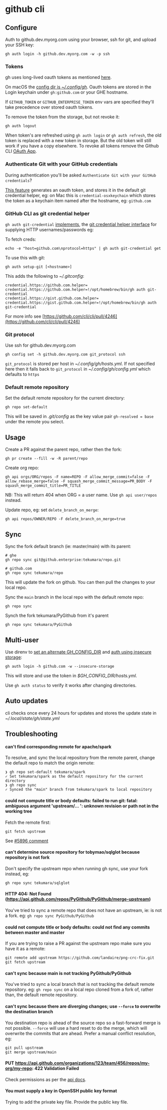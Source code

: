 # github cli

## Configure

Auth to github.dev.myorg.com using your browser, ssh for git, and upload your SSH key:

```
gh auth login -h github.dev.myorg.com -w -p ssh
```

### Tokens

gh uses long-lived oauth tokens as mentioned [here](https://github.com/cli/cli/issues/5924).

On macOS the [config dir is _~/.config/gh_](https://github.com/cli/cli/blob/25b6eecc8dd7845ca42afa3362b80b13c355356a/internal/config/config_file.go#L40). Oauth tokens are stored in the Login keychain under `gh:github.com` or your GHE hostname.

If `GITHUB_TOKEN` or `GITHUB_ENTERPRISE_TOKEN` env vars are specified they'll take precedence over stored oauth tokens.

To remove the token from the storage, but not revoke it:

```
gh auth logout
```

When token's are refreshed using `gh auth login` or `gh auth refresh`, the old token is replaced with a new token in storage. But the old token will still work if you have a copy elsewhere. To revoke all tokens remove the Github CLI [OAuth App](https://github.com/settings/applications).

### Authenticate Git with your GitHub credentials

During authentication you'll be asked `Authenticate Git with your GitHub credentials`?

[This feature](https://github.com/cli/cli/pull/2449) generates an oauth token, and stores it in the default git credential helper, eg: on Mac this is `credential-osxkeychain` which stores the token as a keychain item named after the hostname, eg: `github.com`

### GitHub CLI as git credential helper

`gh auth git-credential` [implements](https://github.com/cli/cli/blob/6701b52/pkg/cmd/auth/gitcredential/helper.go), the [git credential helper interface](https://git-scm.com/docs/gitcredentials) for supplying HTTP usernames/passwords eg:

To fetch creds:

```
echo -e "host=github.com\nprotocol=https" | gh auth git-credential get
```

To use this with git:

```
gh auth setup-git [<hostname>]
```

This adds the following to _~/.gitconfig_:

```
credential.https://github.com.helper=
credential.https://github.com.helper=!/opt/homebrew/bin/gh auth git-credential
credential.https://gist.github.com.helper=
credential.https://gist.github.com.helper=!/opt/homebrew/bin/gh auth git-credential
```

For more info see [https://github.com/cli/cli/pull/4246](https://github.com/cli/cli/pull/4246)

### Git protocol

Use ssh for github.dev.myorg.com

```
gh config set -h github.dev.myorg.com git_protocol ssh
```

`git_protocol` is stored per host in _~/.config/gh/hosts.yml_. If not specified here then it falls back to `git_protocol` in _~/.config/gh/config.yml_ which defaults to `https`

### Default remote repository

Set the default remote repository for the current directory:

```
gh repo set-default
```

This will be saved in _.git/config_ as the key value pair `gh-resolved = base` under the remote you select.

## Usage

Create a PR against the parent repo, rather then the fork:

```
gh pr create --fill -w -R parent/repo
```

Create org repo:

```
gh api orgs/ORG/repos -F name=REPO -F allow_merge_commit=false -F allow_rebase_merge=false -F squash_merge_commit_message=PR_BODY -F squash_merge_commit_title=PR_TITLE
```

NB: This will return 404 when ORG = a user name. Use `gh api user/repos` instead.

Update repo, eg: set `delete_branch_on_merge`:

```
gh api repos/OWNER/REPO -F delete_branch_on_merge=true
```

## Sync

Sync the fork default branch (ie: master/main) with its parent:

```
# ghe
gh repo sync git@github.enterprise:tekumara/repo.git

# github.com
gh repo sync tekumara/repo
```

This will update the fork on github. You can then pull the changes to your local repo.

Sync the `main` branch in the local repo with the default remote repo:

```
gh repo sync
```

Synch the fork tekumara/PyGithub from it's parent

```
gh repo sync tekumara/PyGithub
```

## Multi-user

Use direnv to [set an alternate GH_CONFIG_DIR](https://github.com/cli/cli/issues/326#issuecomment-847810959) and [auth using insecure storage](https://github.com/cli/cli/issues/326#issuecomment-1641389115):

```
gh auth login -h github.com -w --insecure-storage
```

This will store and use the token in _$GH_CONFIG_DIR/hosts.yml_.

Use `gh auth status` to verify it works after changing directories.

## Auto updates

cli checks once every 24 hours for updates and stores the update state in _~/.local/state/gh/state.yml_

## Troubleshooting

#### can't find corresponding remote for apache/spark

To resolve, and sync the local repository from the remote parent, change the default repo to match the origin remote:

```
❯ gh repo set-default tekumara/spark
✓ Set tekumara/spark as the default repository for the current directory
❯ gh repo sync
✓ Synced the "main" branch from tekumara/spark to local repository
```

#### could not compute title or body defaults: failed to run git: fatal: ambiguous argument 'upstream/... ': unknown revision or path not in the working tree

Fetch the remote first:

```
git fetch upstream
```

See [#5896 comment](https://github.com/cli/cli/issues/5896#issuecomment-1304723277)

#### can't determine source repository for tobymao/sqlglot because repository is not fork

Don't specify the upstream repo when running gh sync, use your fork instead, eg:

```
gh repo sync tekumara/sqlglot
```

#### HTTP 404: Not Found (<https://api.github.com/repos/PyGithub/PyGithub/merge-upstream>)

You've tried to sync a remote repo that does not have an upstream, ie: is not a fork.
eg: `gh repo sync PyGithub/PyGithub`

#### could not compute title or body defaults: could not find any commits between master and master

If you are trying to raise a PR against the upstream repo make sure you have it as a remote:

```
git remote add upstream https://github.com/landaire/png-crc-fix.git
git fetch upstream
```

#### can't sync because main is not tracking PyGithub/PyGithub

You've tried to sync a local branch that is not tracking the default remote repository.
eg: `gh repo sync` on a local repo cloned from a fork of, rather than, the default remote repository.

#### can't sync because there are diverging changes; use `--force` to overwrite the destination branch

You destination repo is ahead of the source repo so a fast-forward merge is not possible.
`--force` will use a hard reset to do the merge, which will overwrite the commits that are ahead.
Prefer a manual conflict resolution, eg:

```
git pull upstream
git merge upstream/main
```

#### PUT https://api.github.com/organizations/123/team/456/repos/my-org/my-repo: 422 Validation Failed

Check permissions as per the [api docs](https://docs.github.com/en/rest/teams/teams?apiVersion=2022-11-28#add-or-update-team-repository-permissions).

#### You must supply a key in OpenSSH public key format

Trying to add the private key file. Provide the public key file.

<!-- markdownlint-disable-file MD001 -->
